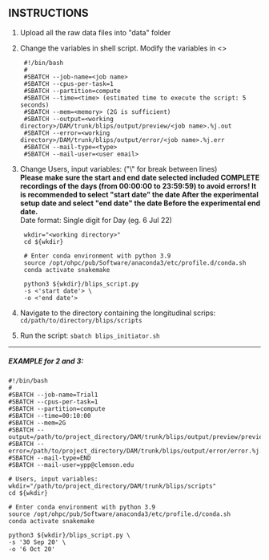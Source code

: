 INSTRUCTIONS
------------

1. Upload all the raw data files into "data" folder

2. Change the variables in shell script. Modify the variables in <>

        #!/bin/bash
        #
        #SBATCH --job-name=<job name>
        #SBATCH --cpus-per-task=1
        #SBATCH --partition=compute
        #SBATCH --time=<time> (estimated time to execute the script: 5 seconds)
        #SBATCH --mem=<memory> (2G is sufficient)
        #SBATCH --output=<working directory>/DAM/trunk/blips/output/preview/<job name>.%j.out
        #SBATCH --error=<working directory>/DAM/trunk/blips/output/error/<job name>.%j.err
        #SBATCH --mail-type=<type>
        #SBATCH --mail-user=<user email>

3. Change Users, input variables: ("\\" for break between lines) \
   **Please make sure the start and end date selected included COMPLETE recordings of the days (from 00:00:00 to 23:59:59) to avoid errors! It is recommended to select "start date" the date After the experimental setup date and select "end date" the date Before the experimental end date.**
   \
   Date format: Single digit for Day (eg. 6 Jul 22)

        wkdir="<working directory>"
        cd ${wkdir}
        
        # Enter conda environment with python 3.9
        source /opt/ohpc/pub/Software/anaconda3/etc/profile.d/conda.sh
        conda activate snakemake
        
        python3 ${wkdir}/blips_script.py
        -s <'start date'> \
        -o <'end date'> 

4. Navigate to the directory containing the longitudinal scrips: `cd/path/to/directory/blips/scripts`
    
5. Run the script: `sbatch blips_initiator.sh`
---

##### EXAMPLE for 2 and 3:

    #!/bin/bash
    #
    #SBATCH --job-name=Trial1
    #SBATCH --cpus-per-task=1
    #SBATCH --partition=compute
    #SBATCH --time=00:10:00
    #SBATCH --mem=2G
    #SBATCH --output=/path/to/project_directory/DAM/trunk/blips/output/preview/preview.%j.out
    #SBATCH --error=/path/to/project_directory/DAM/trunk/blips/output/error/error.%j.err
    #SBATCH --mail-type=END
    #SBATCH --mail-user=ypp@clemson.edu

    # Users, input variables:
    wkdir="/path/to/project_directory/DAM/trunk/blips/scripts"
    cd ${wkdir}
    
    # Enter conda environment with python 3.9
    source /opt/ohpc/pub/Software/anaconda3/etc/profile.d/conda.sh
    conda activate snakemake
    
    python3 ${wkdir}/blips_script.py \
    -s '30 Sep 20' \
    -o '6 Oct 20'  
